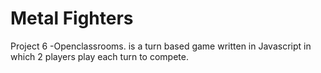 # Metal Fighters
 Project 6 -Openclassrooms. is a turn based game written in Javascript in which 2 players play each turn to compete.
